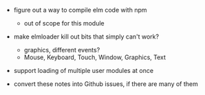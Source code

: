 - figure out a way to compile elm code with npm
    - out of scope for this module

- make elmloader kill out bits that simply can't work?
    - graphics, different events?
    - Mouse, Keyboard, Touch, Window, Graphics, Text

- support loading of multiple user modules at once

- convert these notes into Github issues, if there are many of them
